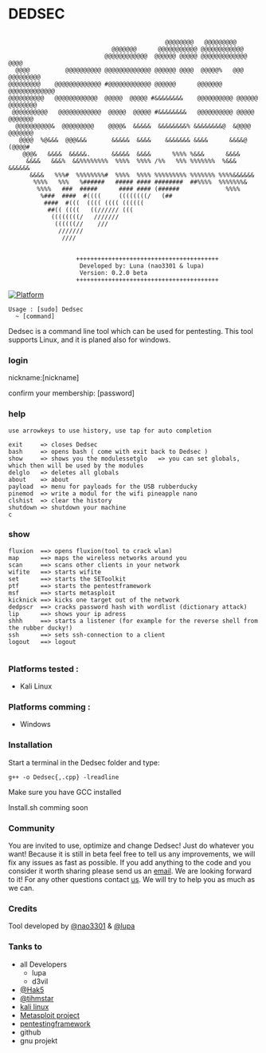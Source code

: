 # DEDSEC

```
                                
                                            @@@@@@@@   @@@@@@@@@         
                             @@@@@@@      @@@@@@@@@@@ @@@@@@@@@@@@             
                           @@@@@@@@@@@@  @@@@@@ @@@@@ @@@@@@@@@@@@@  @@@@      
  @@@@          @@@@@@@@@@ @@@@@@@@@@@@@ @@@@@@ @@@@  @@@@@%   @@@ @@@@@@@@@   
@@@@@@@@@    @@@@@@@@@@@@@ #@@@@@@@@@@@@ @@@@@@      @@@@@@@     @@@@@@@@@@@@@ 
@@@@@@@@@@   @@@@@@@@@@@@  @@@@@  @@@@@ #&&&&&&&&    @@@@@@@@@@ @@@@@@ @@@@@@@@
 @@@@@@@@@@   @@@@@@@@@@@@  @@@@@  @@@@@ #&&&&&&&&   @@@@@@@@@@ @@@@@   @@@@@@@
  @@@@@@@@@@&  @@@@@@@@@    @@@@&  &&&&&  &&&&&&&&% &&&&&&&&@  &@@@@    @@@@@@@
   @@@@  %@&&&  @@@&&&       &&&&&  &&&&    &&&&&&& &&&&      &&&&@     (@@@@# 
    @@@&   &&&&  &&&&&.      &&&&&  &&&&      %%%% %&&&      &&&&              
     &&&&   &&&%  &&%%%%%%%%  %%%%  %%%% /%%   %%% %%%%%%%  %&&& &&&&&&        
      &&&&   %%%#  %%%%%%%%#  %%%%  %%%% %%%%%%%%% %%%%%%% %%%%&&&&&&          
       %%%%   %%%   %######   ##### #### ########  ##%%%%  %%%%%%%&            
        %%%%   ###  #####      #### #### (######             %%%%               
         %###  ####  #((((     ((((((((/   (##                                  
          ####  #(((  (((( (((( ((((((                                         
           ##(( ((((   ((////// (((                                            
            ((((((((/   ///////                                               
             ((((((//    ///                                                   
              ///////                                          
               ////                                     


                   ++++++++++++++++++++++++++++++++++++++++                    
                    Developed by: Luna (nao3301 & lupa)                      
                    Version: 0.2.0 beta                                        
                   ++++++++++++++++++++++++++++++++++++++++                    
```

[![Platform](https://img.shields.io/badge/platform-multiples-yellowgreen.svg)](https://github.com/nao3301/Dedsec#platforms-tested-)

```
Usage : [sudo] Dedsec
  ~ [command]

```

Dedsec is a command line tool which can be used for pentesting.
This tool supports Linux, and it is planed also for windows.

### login 

nickname:[nickname]

confirm your membership: [password]

###  help

```
use arrowkeys to use history, use tap for auto completion

exit     => closes Dedsec
bash     => opens bash ( come with exit back to Dedsec )
show     => shows you the modulessetglo   => you can set globals, which then will be used by the modules
delglo   => deletes all globals
about    => about
payload  => menu for payloads for the USB rubberducky
pinemod  => write a modul for the wifi pineapple nano
clshist  => clear the history
shutdown => shutdown your machine
c

```

### show

```
fluxion  ==> opens fluxion(tool to crack wlan)
map      ==> maps the wireless networks around you
scan     ==> scans other clients in your network
wifite   ==> starts wifite
set      ==> starts the SEToolkit
ptf      ==> starts the pentestframework
msf      ==> starts metasploit
kicknick ==> kicks one target out of the network
dedpscr  ==> cracks password hash with wordlist (dictionary attack)
lip      ==> shows your ip adress
shhh     ==> starts a listener (for example for the reverse shell from the rubber ducky!)
ssh      ==> sets ssh-connection to a client
logout   ==> logout


```

### Platforms tested :

- Kali Linux

### Platforms comming :

- Windows 

### Installation 

Start a terminal in the Dedsec folder and type:
```
g++ -o Dedsec{,.cpp} -lreadline
```

Make sure you have GCC installed

Install.sh comming soon

### Community

You are invited to use, optimize and change Dedsec! Just do whatever you want!
Because it is still in beta feel free to tell us any improvements, we will fix any issues as fast as possible.
If you add anything to the code and you consider it worth sharing please send us an [email](nao.lupa@gmail.com). We are looking forward to it!
For any other questions contact [us](nao.lupa@gmail.com). We will try to help you as much as we can.

### Credits

Tool developed by [@nao3301](https://github.com/nao3301) & [@lupa](https://github.com/nao3301)

### Tanks to

- all Developers
  -  lupa
  -  d3vil
- [@Hak5](https://hak5.org)
- [@tihmstar](https://github.com/tihmstar)
- [kali linux](https://kali.org)
- [Metasploit project](https://www.metasploit.com)
- [pentestingframework](https://github.com/trustedsec/ptf)
- github
- gnu projekt
